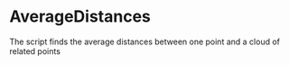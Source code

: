 # AverageDistances
The script finds the average distances between one point and a cloud of related points
